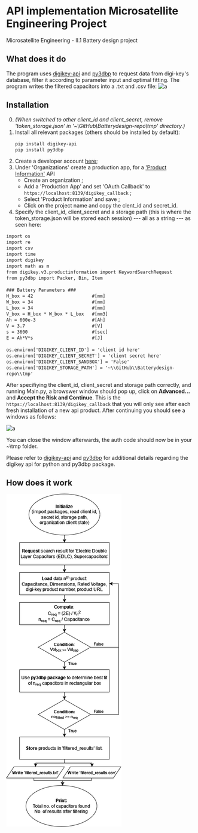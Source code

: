 API implementation Microsatellite Engineering Project 
=================================
Microsatellite Engineering - II.1 Battery design project

## What does it do
The program uses [digikey-api](https://github.com/peeter123/digikey-api) and [py3dbp](https://github.com/enzoruiz/3dbinpacking) to request data from digi-key's database, filter it according to parameter input and optimal fitting. 
The program writes the filtered capacitors into a .txt and .csv file:
![a](https://i.imgur.com/BPIUdrx.png)

## Installation
0. _(When switched to other client_id and client_secret, remove 'token_storage.json' in '~\GitHub\Batterydesign-repo\tmp' directory.)_
1. Install all relevant packages (others should be installed by default):
   ```
   pip install digikey-api
   pip install py3dbp
   ```
2. Create a developer account [here](https://developer.digikey.com/); 
3. Under 'Organizations' create a production app, for a ['Product Information'](https://developer.digikey.com/products/product-information) API
   * Create an organization ;
   * Add a 'Production App' and set 'OAuth Callback' to ``` https://localhost:8139/digikey_callback ``` ;
   * Select 'Product Information' and save ;
   * Click on the project name and copy the clent_id and secret_id.
4. Specify the client_id, client_secret and a storage path (this is where the token_storage.json will be stored each session) --- all as a string --- as seen here:

```
import os
import re
import csv
import time
import digikey
import math as m
from digikey.v3.productinformation import KeywordSearchRequest
from py3dbp import Packer, Bin, Item 

### Battery Parameters ###
H_box = 42                      #[mm]
W_box = 34                      #[mm]
L_box = 34                      #[mm]
V_box = H_box * W_box * L_box   #[mm3]
Ah = 600e-3                     #[Ah]
V = 3.7                         #[V]
s = 3600                        #[sec]
E = Ah*V*s                      #[J]

os.environ['DIGIKEY_CLIENT_ID'] = 'client id here'
os.environ['DIGIKEY_CLIENT_SECRET'] = 'client secret here'
os.environ['DIGIKEY_CLIENT_SANDBOX'] = 'False'
os.environ['DIGIKEY_STORAGE_PATH'] = '~\\GitHub\\Batterydesign-repo\\tmp'
```

After specifiying the client_id, client_secret and storage path correctly, and running Main.py, a browswer window should pop up, click on **Advanced...** and **Accept the Risk and Continue**. This is the ``` https://localhost:8139/digikey_callback ``` that you will only see after each fresh installation of a new api product. After continuing you should see a windows as follows: 

![a](https://i.imgur.com/phhkTWr.png)

You can close the window afterwards, the auth code should now be in your ~\tmp folder.


Please refer to [digikey-api](https://github.com/peeter123/digikey-api) and [py3dbp](https://github.com/enzoruiz/3dbinpacking) for additional details regarding the digikey api for python and py3dbp package.

## How does it work
![](https://github.com/casruks/Batterydesign-repo/blob/main/FlowDiagramAPI.png)
